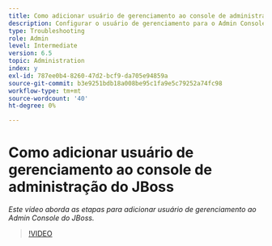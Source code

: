 ```yaml
---
title: Como adicionar usuário de gerenciamento ao console de administração do JBoss
description: Configurar o usuário de gerenciamento para o Admin Console JBOSS
type: Troubleshooting
role: Admin
level: Intermediate
version: 6.5
topic: Administration
index: y
exl-id: 787ee0b4-8260-47d2-bcf9-da705e94859a
source-git-commit: b3e9251bdb18a008be95c1fa9e5c79252a74fc98
workflow-type: tm+mt
source-wordcount: '40'
ht-degree: 0%

---
```


# Como adicionar usuário de gerenciamento ao console de administração do JBoss

*Este vídeo aborda as etapas para adicionar usuário de gerenciamento ao Admin Console do JBoss.*

>[!VIDEO](https://video.tv.adobe.com/v/335484?quality=12&learn=on)
